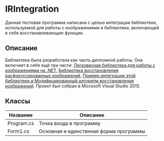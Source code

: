 # IRIntegration
Данная тестовая программа написана с целью интеграции библиотеки, используемой для работы с изображениями и библиотеки, включающей в себя восстанавливающие функции.


## Описание
Библиотека была разработана как часть дипломной работы. Она включает в себя ещё три части: 
[Легковесная библиотека для работы с изображениями на .NET](https://github.com/Kovnir/ImageEditor), 
[Библиотека восстановления расфокуссированных изображений](https://github.com/xsimbvx/ImageRecovery), 
[Пример интеграции этой библиотеки и Модифицированный алгоритм восстановления изображений](https://github.com/xsimbvx/IRIntegration). 
Проект был собран в Microsoft Visual Studio 2015.

## Классы
Название | Описание
------------ | -------------
Program.cs | Точка входа в программу
Form1.cs | Основная и единствнная форма программы

